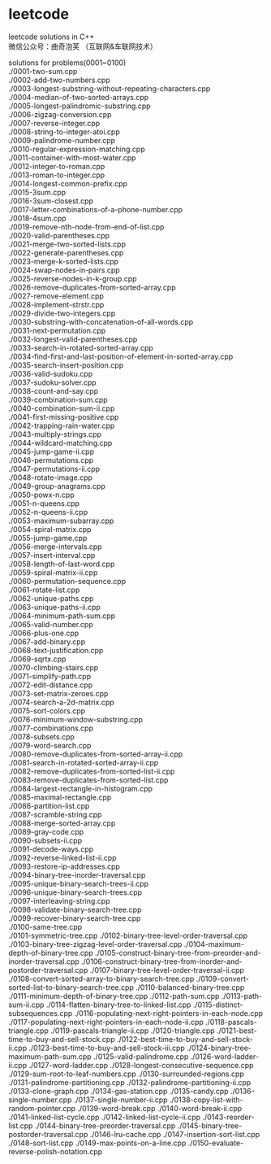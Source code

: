 # leetcode
leetcode solutions in C++  
微信公众号：曲奇泡芙 （互联网&车联网技术）  

solutions for problems(0001~0100)  
./0001-two-sum.cpp  
./0002-add-two-numbers.cpp  
./0003-longest-substring-without-repeating-characters.cpp  
./0004-median-of-two-sorted-arrays.cpp  
./0005-longest-palindromic-substring.cpp  
./0006-zigzag-conversion.cpp  
./0007-reverse-integer.cpp  
./0008-string-to-integer-atoi.cpp  
./0009-palindrome-number.cpp  
./0010-regular-expression-matching.cpp  
./0011-container-with-most-water.cpp  
./0012-integer-to-roman.cpp  
./0013-roman-to-integer.cpp  
./0014-longest-common-prefix.cpp  
./0015-3sum.cpp  
./0016-3sum-closest.cpp  
./0017-letter-combinations-of-a-phone-number.cpp  
./0018-4sum.cpp  
./0019-remove-nth-node-from-end-of-list.cpp  
./0020-valid-parentheses.cpp  
./0021-merge-two-sorted-lists.cpp  
./0022-generate-parentheses.cpp  
./0023-merge-k-sorted-lists.cpp  
./0024-swap-nodes-in-pairs.cpp  
./0025-reverse-nodes-in-k-group.cpp  
./0026-remove-duplicates-from-sorted-array.cpp  
./0027-remove-element.cpp  
./0028-implement-strstr.cpp  
./0029-divide-two-integers.cpp  
./0030-substring-with-concatenation-of-all-words.cpp  
./0031-next-permutation.cpp  
./0032-longest-valid-parentheses.cpp  
./0033-search-in-rotated-sorted-array.cpp  
./0034-find-first-and-last-position-of-element-in-sorted-array.cpp  
./0035-search-insert-position.cpp  
./0036-valid-sudoku.cpp  
./0037-sudoku-solver.cpp  
./0038-count-and-say.cpp  
./0039-combination-sum.cpp  
./0040-combination-sum-ii.cpp  
./0041-first-missing-positive.cpp  
./0042-trapping-rain-water.cpp  
./0043-multiply-strings.cpp  
./0044-wildcard-matching.cpp  
./0045-jump-game-ii.cpp  
./0046-permutations.cpp  
./0047-permutations-ii.cpp  
./0048-rotate-image.cpp  
./0049-group-anagrams.cpp  
./0050-powx-n.cpp  
./0051-n-queens.cpp  
./0052-n-queens-ii.cpp  
./0053-maximum-subarray.cpp  
./0054-spiral-matrix.cpp  
./0055-jump-game.cpp  
./0056-merge-intervals.cpp  
./0057-insert-interval.cpp  
./0058-length-of-last-word.cpp  
./0059-spiral-matrix-ii.cpp  
./0060-permutation-sequence.cpp  
./0061-rotate-list.cpp  
./0062-unique-paths.cpp  
./0063-unique-paths-ii.cpp  
./0064-minimum-path-sum.cpp  
./0065-valid-number.cpp  
./0066-plus-one.cpp  
./0067-add-binary.cpp  
./0068-text-justification.cpp  
./0069-sqrtx.cpp  
./0070-climbing-stairs.cpp  
./0071-simplify-path.cpp  
./0072-edit-distance.cpp  
./0073-set-matrix-zeroes.cpp  
./0074-search-a-2d-matrix.cpp  
./0075-sort-colors.cpp  
./0076-minimum-window-substring.cpp  
./0077-combinations.cpp  
./0078-subsets.cpp  
./0079-word-search.cpp  
./0080-remove-duplicates-from-sorted-array-ii.cpp  
./0081-search-in-rotated-sorted-array-ii.cpp  
./0082-remove-duplicates-from-sorted-list-ii.cpp  
./0083-remove-duplicates-from-sorted-list.cpp  
./0084-largest-rectangle-in-histogram.cpp  
./0085-maximal-rectangle.cpp  
./0086-partition-list.cpp  
./0087-scramble-string.cpp  
./0088-merge-sorted-array.cpp  
./0089-gray-code.cpp  
./0090-subsets-ii.cpp  
./0091-decode-ways.cpp  
./0092-reverse-linked-list-ii.cpp  
./0093-restore-ip-addresses.cpp  
./0094-binary-tree-inorder-traversal.cpp  
./0095-unique-binary-search-trees-ii.cpp  
./0096-unique-binary-search-trees.cpp  
./0097-interleaving-string.cpp  
./0098-validate-binary-search-tree.cpp  
./0099-recover-binary-search-tree.cpp  
./0100-same-tree.cpp  
./0101-symmetric-tree.cpp
./0102-binary-tree-level-order-traversal.cpp
./0103-binary-tree-zigzag-level-order-traversal.cpp
./0104-maximum-depth-of-binary-tree.cpp
./0105-construct-binary-tree-from-preorder-and-inorder-traversal.cpp
./0106-construct-binary-tree-from-inorder-and-postorder-traversal.cpp
./0107-binary-tree-level-order-traversal-ii.cpp
./0108-convert-sorted-array-to-binary-search-tree.cpp
./0109-convert-sorted-list-to-binary-search-tree.cpp
./0110-balanced-binary-tree.cpp
./0111-minimum-depth-of-binary-tree.cpp
./0112-path-sum.cpp
./0113-path-sum-ii.cpp
./0114-flatten-binary-tree-to-linked-list.cpp
./0115-distinct-subsequences.cpp
./0116-populating-next-right-pointers-in-each-node.cpp
./0117-populating-next-right-pointers-in-each-node-ii.cpp
./0118-pascals-triangle.cpp
./0119-pascals-triangle-ii.cpp
./0120-triangle.cpp
./0121-best-time-to-buy-and-sell-stock.cpp
./0122-best-time-to-buy-and-sell-stock-ii.cpp
./0123-best-time-to-buy-and-sell-stock-iii.cpp
./0124-binary-tree-maximum-path-sum.cpp
./0125-valid-palindrome.cpp
./0126-word-ladder-ii.cpp
./0127-word-ladder.cpp
./0128-longest-consecutive-sequence.cpp
./0129-sum-root-to-leaf-numbers.cpp
./0130-surrounded-regions.cpp
./0131-palindrome-partitioning.cpp
./0132-palindrome-partitioning-ii.cpp
./0133-clone-graph.cpp
./0134-gas-station.cpp
./0135-candy.cpp
./0136-single-number.cpp
./0137-single-number-ii.cpp
./0138-copy-list-with-random-pointer.cpp
./0139-word-break.cpp
./0140-word-break-ii.cpp
./0141-linked-list-cycle.cpp
./0142-linked-list-cycle-ii.cpp
./0143-reorder-list.cpp
./0144-binary-tree-preorder-traversal.cpp
./0145-binary-tree-postorder-traversal.cpp
./0146-lru-cache.cpp
./0147-insertion-sort-list.cpp
./0148-sort-list.cpp
./0149-max-points-on-a-line.cpp
./0150-evaluate-reverse-polish-notation.cpp
